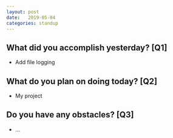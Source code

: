 ```yaml
---
layout:	post
date:	2019-05-04
categories:	standup
---
```

## What did you accomplish yesterday? [Q1]

- Add file logging

## What do you plan on doing today? [Q2]

- My project

## Do you have any obstacles? [Q3]

- ...